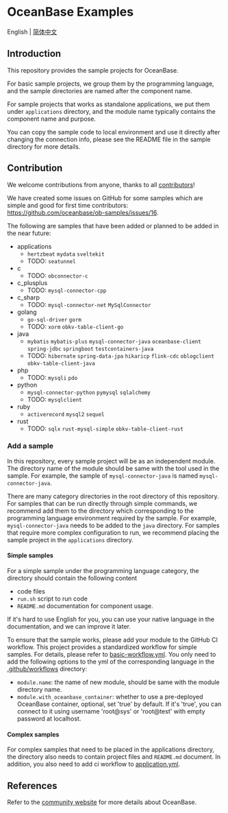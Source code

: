 # OceanBase Examples

English | [简体中文](README-CN.md)

## Introduction

This repository provides the sample projects for OceanBase.

For basic sample projects, we group them by the programming language, and the sample directories are named after the component name.

For sample projects that works as standalone applications, we put them under `applications` directory, and the module name typically contains the component name and purpose.

You can copy the sample code to local environment and use it directly after changing the connection info, please see the README file in the sample directory for more details.

## Contribution

We welcome contributions from anyone, thanks to all [contributors](https://github.com/oceanbase/ob-samples/graphs/contributors)!

We have created some issues on GitHub for some samples which are simple and good for first time contributors: https://github.com/oceanbase/ob-samples/issues/16.

The following are samples that have been added or planned to be added in the near future:

- applications
  - `hertzbeat` `mydata` `sveltekit`
  - TODO: `seatunnel`
- c
  - TODO: `obconnector-c`
- c_plusplus
  - TODO: `mysql-connector-cpp`
- c_sharp
  - TODO: `mysql-connector-net` `MySqlConnector`
- golang
  - `go-sql-driver` `gorm`
  - TODO: `xorm` `obkv-table-client-go`
- java
  - `mybatis` `mybatis-plus` `mysql-connector-java` `oceanbase-client` `spring-jdbc` `springboot` `testcontainers-java`
  - TODO: `hibernate` `spring-data-jpa` `hikaricp` `flink-cdc` `oblogclient` `obkv-table-client-java`
- php
  - TODO: `mysqli` `pdo`
- python
  - `mysql-connector-python` `pymysql` `sqlalchemy`
  - TODO: `mysqlclient`
- ruby
  - `activerecord` `mysql2` `sequel`
- rust
  - TODO: `sqlx` `rust-mysql-simple` `obkv-table-client-rust`

### Add a sample

In this repository, every sample project will be as an independent module. The directory name of the module should be same with the tool used in the sample. For example, the sample of `mysql-connector-java` is named `mysql-connector-java`.

There are many category directories in the root directory of this repository. For samples that can be run directly through simple commands, we recommend add them to the directory which corresponding to the programming language environment required by the sample. For example, `mysql-connector-java` needs to be added to the `java` directory. For samples that require more complex configuration to run, we recommend placing the sample project in the `applications` directory.

#### Simple samples

For a simple sample under the programming language category, the directory should contain the following content

- code files
- `run.sh` script to run code
- `README.md` documentation for component usage.

If it's hard to use English for you, you can use your native language in the documentation, and we can improve it later.

To ensure that the sample works, please add your module to the GitHub CI workflow. This project provides a standardized workflow for simple samples. For details, please refer to [basic-workflow.yml](./.github/workflows/basic-workflow.yml). You only need to add the following options to the yml of the corresponding language in the [.github/workflows](./.github/workflows) directory:

- `module.name`: the name of new module, should be same with the module directory name.
- `module.with_oceanbase_container`: whether to use a pre-deployed OceanBase container, optional, set 'true' by default. If it's 'true', you can connect to it using username 'root@sys' or 'root@test' with empty password at localhost.

#### Complex samples

For complex samples that need to be placed in the applications directory, the directory also needs to contain project files and `README.md` document. In addition, you also need to add ci workflow to [application.yml](./.github/workflows/application.yml).

## References

Refer to the [community website](https://open.oceanbase.com) for more details about OceanBase.
